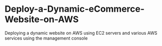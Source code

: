 # Deploy-a-Dynamic-eCommerce-Website-on-AWS
Deploying a dynamic website on AWS using EC2 servers and various AWS services using the management console
